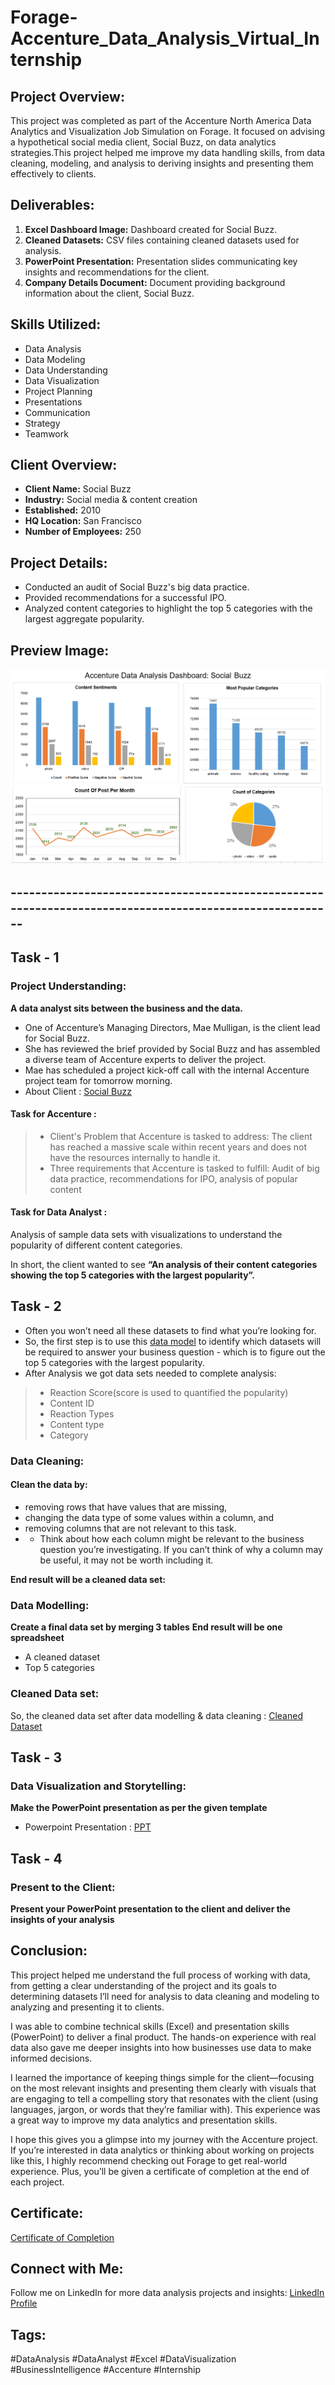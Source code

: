# Forage-Accenture_Data_Analysis_Virtual_Internship


## Project Overview:
This project was completed as part of the Accenture North America Data Analytics and Visualization Job Simulation on Forage. It focused on advising a hypothetical social media client, Social Buzz, on data analytics strategies.This project helped me improve my data handling skills, from data cleaning, modeling, and analysis to deriving insights and presenting them effectively to clients.

## Deliverables:
1. **Excel Dashboard Image:** Dashboard created for Social Buzz.
2. **Cleaned Datasets:** CSV files containing cleaned datasets used for analysis.
3. **PowerPoint Presentation:** Presentation slides communicating key insights and recommendations for the client.
4. **Company Details Document:** Document providing background information about the client, Social Buzz.

## Skills Utilized:
- Data Analysis
- Data Modeling
- Data Understanding
- Data Visualization
- Project Planning
- Presentations
- Communication
- Strategy
- Teamwork

## Client Overview:
- **Client Name:** Social Buzz
- **Industry:** Social media & content creation
- **Established:** 2010
- **HQ Location:** San Francisco
- **Number of Employees:** 250

## Project Details:
- Conducted an audit of Social Buzz's big data practice.
- Provided recommendations for a successful IPO.
- Analyzed content categories to highlight the top 5 categories with the largest aggregate popularity.

## Preview Image:
![Dashboard Preview](https://github.com/SwapnaleeNikam/Forage-Accenture_Data_Analysis_Virtual_Internship/blob/main/Accenture_Data_Analysis_Dashboard_Screenshot.png)


## --------------------------------------------------------------------------------------------------------

## Task - 1
### Project Understanding:
**A data analyst sits between the business and the data.**

 - One of Accenture’s Managing Directors, Mae Mulligan, is the client lead for Social Buzz.
 - She has reviewed the brief provided by Social Buzz and has assembled a diverse team of Accenture experts to deliver the project.
 - Mae has scheduled a project kick-off call with the internal Accenture project team for tomorrow morning.
 - About Client : [Social Buzz](https://github.com/SwapnaleeNikam/Forage-Accenture_Data_Analysis_Virtual_Internship/blob/main/Data_Analytics%20Client%20Brief.pdf)

#### Task for Accenture : 

 >- Client's Problem that Accenture is tasked to address: The client has reached a massive scale within recent years and does not have the resources internally to handle it.
 >- Three requirements that Accenture is tasked to fulfill: Audit of big data practice, recommendations for IPO, analysis of popular content
 
 #### Task for Data Analyst :
Analysis of sample data sets with visualizations to understand the popularity of different content categories.

In short, the client wanted to see **“An analysis of their content categories showing the top 5 categories with the largest popularity”.** 

## Task - 2
 - Often you won’t need all these datasets to find what you’re looking for.
 - So, the first step is to use this [data model](#) to identify which datasets will be required to answer your business question - which is to figure out the top 5 categories with the largest popularity.
 - After Analysis we got data sets needed to complete analysis:
 >- Reaction Score(score is used to quantified the popularity)
 >- Content ID
 >- Reaction Types
 >- Content type
 >- Category
 
### Data Cleaning:
#### Clean the data by:
 - removing rows that have values that are missing,
 - changing the data type of some values within a column, and
 - removing columns that are not relevant to this task.
 - - Think about how each column might be relevant to the business question you’re investigating. If you can’t think of why a column may be useful, it may not be worth including it.

**End result will be a cleaned data set:**

### Data Modelling:

**Create a final data set by merging 3 tables**
**End result will be one spreadsheet**
 - A cleaned dataset
 - Top 5 categories
 
 ### Cleaned Data set:
 So, the cleaned data set after data modelling & data cleaning : [Cleaned Dataset](https://github.com/SwapnaleeNikam/Forage-Accenture_Data_Analysis_Virtual_Internship/blob/main/Cleaned%20Dataset.csv)
 
 ## Task - 3
 ### Data Visualization and Storytelling:
 **Make the PowerPoint presentation as per the given template**
 
 - Powerpoint Presentation : [PPT](https://github.com/SwapnaleeNikam/Forage-Accenture_Data_Analysis_Virtual_Internship/blob/main/Final%20PPT.pptx)
 
 ## Task - 4
 ### Present to the Client:
 **Present your PowerPoint presentation to the client and deliver the insights of your analysis** 

 ## Conclusion:
 This project helped me understand the full process of working with data, from getting a clear understanding of the project and its goals to determining datasets I’ll need for analysis to data cleaning and modeling to analyzing and presenting it to clients.

I was able to combine technical skills (Excel) and presentation skills (PowerPoint) to deliver a final product. The hands-on experience with real data also gave me deeper insights into how businesses use data to make informed decisions.

I learned the importance of keeping things simple for the client—focusing on the most relevant insights and presenting them clearly with visuals that are engaging to tell a compelling story that resonates with the client (using languages, jargon, or words that they’re familiar with). This experience was a great way to improve my data analytics and presentation skills.

I hope this gives you a glimpse into my journey with the Accenture project. If you’re interested in data analytics or thinking about working on projects like this, I highly recommend checking out Forage to get real-world experience. Plus, you’ll be given a certificate of completion at the end of each project.

 ## Certificate:
[Certificate of Completion](https://github.com/SwapnaleeNikam/Forage-Accenture_Data_Analysis_Virtual_Internship/blob/main/Accenture%20Virtual%20Internship%20Completion%20Certificate.)

 ## Connect with Me:
Follow me on LinkedIn for more data analysis projects and insights: [LinkedIn Profile](www.linkedin.com/in/nikamswapnalee)

## Tags:
#DataAnalysis #DataAnalyst #Excel #DataVisualization #BusinessIntelligence #Accenture #Internship


